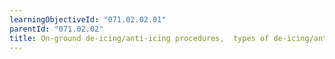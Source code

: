 ```yaml
---
learningObjectiveId: "071.02.02.01"
parentId: "071.02.02"
title: On-ground de-icing/anti-icing procedures,  types of de-icing/anti-icing fluids
---
```

